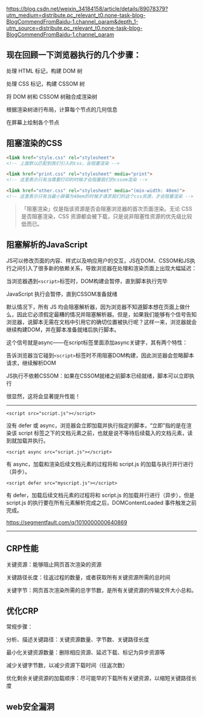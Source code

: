 https://blog.csdn.net/weixin_34184158/article/details/89078379?utm_medium=distribute.pc_relevant_t0.none-task-blog-BlogCommendFromBaidu-1.channel_param&depth_1-utm_source=distribute.pc_relevant_t0.none-task-blog-BlogCommendFromBaidu-1.channel_param

## 现在回顾一下浏览器执行的几个步骤：

处理 HTML 标记，构建 DOM 树

处理 CSS 标记，构建 CSSOM 树

将 DOM 树和 CSSOM 树融合成渲染树

根据渲染树进行布局，计算每个节点的几何信息

在屏幕上绘制各个节点

## 阻塞渲染的CSS

```html
<link href="style.css" rel="stylesheet">
<!-- 上面默认匹配到我们引入的css，会阻塞渲染 -->

<link href="print.css" rel="stylesheet" media="print">
<!-- 这里表示只有当需要打印的时候才会阻塞我们的cssom渲染 -->

<link href="other.css" rel="stylesheet" media="(min-width: 40em)">
<!-- 这里表示只有当最小屏幕为40em的时候才请求我们的这个css资源，才会阻塞渲染 -->
```
>「阻塞渲染」仅是指该资源是否会阻塞浏览器的首次页面渲染。无论 CSS 是否阻塞渲染，CSS 资源都会被下载，只是说非阻塞性资源的优先级比较低而已。

## 阻塞解析的JavaScript

JS可以修改页面的内容、样式以及响应用户的交互，JS在DOM、CSSOM和JS执行之间引入了很多新的依赖关系，导致浏览器在处理和渲染页面上出现大幅延迟：

当浏览器遇到`<script>`标签时，DOM构建会暂停，直到脚本执行完毕

JavaScript 执行会暂停，直到CSSOM准备就绪

默认情况下，所有 JS 均会阻塞解析器，因为浏览器不知道脚本想在页面上做什么，因此它必须假定最糟的情况并阻塞解析器。但是，如果我们能够有个信号告知浏览器，说脚本无需在文档中引用它的确切位置被执行呢？这样一来，浏览器就会继续构建DOM，并在脚本准备就绪后执行脚本。

这个信号就是async——在script标签里面添加async关键字，其有两个特性：

告诉浏览器当它碰到`<script>`标签时不用阻塞DOM构建，因此浏览器会忽略脚本请求，继续解析DOM

JS执行不依赖CSSOM：如果在CSSOM就绪之前脚本已经就绪，脚本可以立即执行

很显然，这将会显著提升性能！

---

`<script src="script.js"></script>`

没有 defer 或 async，浏览器会立即加载并执行指定的脚本，“立即”指的是在渲染该 script 标签之下的文档元素之前，也就是说不等待后续载入的文档元素，读到就加载并执行。

`<script async src="script.js"></script>`

有 async，加载和渲染后续文档元素的过程将和 script.js 的加载与执行并行进行（异步）。

`<script defer src="myscript.js"></script>`

有 defer，加载后续文档元素的过程将和 script.js 的加载并行进行（异步），但是 script.js 的执行要在所有元素解析完成之后，DOMContentLoaded 事件触发之前完成。

https://segmentfault.com/q/1010000000640869

---


## CRP性能

关键资源：能够阻止网页首次渲染的资源

关键路径长度：往返过程的数量，或者获取所有关键资源所需的总时间

关键字节：网页首次渲染所需的总字节数，是所有关键资源的传输文件大小总和。

## 优化CRP
常规步骤：

分析、描述关键路径：关键资源数量、字节数、关键路径长度

最小化关键资源数量：删除相应资源、延迟下载、标记为异步资源等

减少关键字节数，以减少资源下载时间（往返次数）

优化剩余关键资源的加载顺序：尽可能早的下载所有关键资源，以缩短关键路径长度


## web安全漏洞